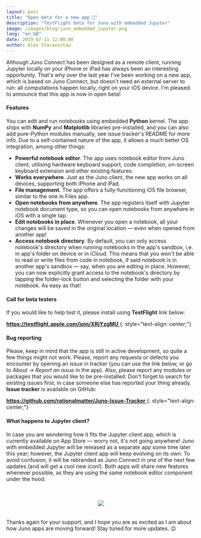```yaml
---
layout: post
title: "Open beta for a new app 🚀"
description: "TestFlight beta for Juno with embedded Jupyter"
image: /images/blog/juno_embedded_jupyter.png
lang: "en_GB"
date: 2019-07-11 12:00:00
author: Alex Staravoitau
---
```


Although Juno Connect has been designed as a remote client, running Jupyter locally on your iPhone or iPad has always been an interesting opportunity. That's why over the last year I've been working on a new app, which is based on Juno Connect, but doesn't need an external server to run: all computations happen locally, right on your iOS device. I'm pleased to announce that this app is now in open beta! 
<!--more-->

#### Features

You can edit and run notebooks using embedded **Python** kernel. The app ships with **NumPy** and **Matplotlib** libraries pre-installed, and you can also add pure-Python modules manually, see issue tracker's README for more info. Due to a self-contained nature of the app, it allows a much better OS integration, among other things:

* **Powerful notebook editor**. The app uses notebook editor from Juno client, utilising hardware keyboard support, code completion, on-screen keyboard extension and other existing features.
* **Works everywhere**. Just as the Juno client, the new app works on all devices, supporting both iPhone and iPad.
* **File management**. The app offers a fully-functioning iOS file browser, similar to the one in Files app.
* **Open notebooks from anywhere**. The app registers itself with Jupyter notebook document type, so you can open notebooks from anywhere in iOS with a single tap.
* **Edit notebooks in place**. Whenever you open a notebook, all your changes will be saved in the original location — even when opened from another app!
* **Access notebook directory**. By default, you can only access notebook's directory when running notebooks in the app's sandbox, i.e. in app's folder on device or in iCloud. This means that you won't be able to read or write files from code in notebook, if said notebook is in another app's sandbox — say, when you are editing in place. However, you can now explicitly grant access to the notebook's directory by tapping the folder-lock button and selecting the folder with your notebook. As easy as that!

#### Call for beta testers
If you would like to help test it, please install using **TestFlight** link below:

<a href="https://testflight.apple.com/join/XRjYzgMU" target="blank">
	<b>https://testflight.apple.com/join/XRjYzgMU</b>
</a>
{: style="text-align: center;"}

#### Bug reporting
Please, keep in mind that the app is still in active development, so quite a few things might not work. Please, report any requests or defects you encounter by opening an issue in tracker (you can use the link below, or go to _About -> Report an issue_ in the app). Also, please report any modules or packages that you would like to be pre-installed. Don't forget to search for existing issues first, in case someone else has reported your thing already. **Issue tracker** is available on GitHub:

<a href="https://github.com/rationalmatter/Juno-Issue-Tracker" target="blank">
	<b>https://github.com/rationalmatter/Juno-Issue-Tracker</b>
</a>
{: style="text-align: center;"}

#### What happens to Jupyter client?
In case you are wondering how it fits the Jupyter client app, which is currently available on App Store — worry not, it's not going anywhere! Juno with embedded Jupyter will be released as a separate app some time later this year; however, the Jupyter client app will keep evolving on its own. To avoid confusion, it will be rebranded as Juno Connect in one of the next few updates (and will get a cool new icon!). Both apps will share new features whenever possible, as they are using the same notebook editor component under the hood.

<span style="display:block; height: 20px;"></span>
<div style="text-align: center;">
	<img src="{{ "/images/blog/juno_embedded_jupyter.png" | prepend: site.baseurl }}">
</div>
<span style="display:block; height: 20px;"></span>

Thanks again for your support, and I hope you are as excited as I am about how Juno apps are moving forward! Stay tuned for more updates. 😉